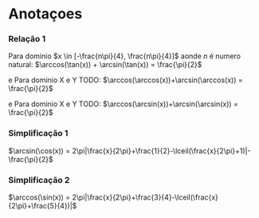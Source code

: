# Anotaçoes

### Relação 1
Para dominio $x \in [-\frac{n\pi}{4}, \frac{n\pi}{4}]$ aonde $n$ é numero natural:
$\arccos(\tan(x)) + \arcsin(\tan(x)) = \frac{\pi}{2}$

e
Para dominio X e Y TODO:
$\arccos(\arccos(x))+\arcsin(\arccos(x)) = \frac{\pi}{2}$

e
Para dominio X e Y TODO:
$\arccos(\arcsin(x))+\arcsin(\arcsin(x)) = \frac{\pi}{2}$

### Simplificação 1
$\arcsin(\cos(x)) = 2\pi|\frac{x}{2\pi}+\frac{1}{2}-\lceil(\frac{x}{2\pi}+1)|-\frac{\pi}{2}$

### Simplificação 2
$\arccos(\sin(x)) = 2\pi|\frac{x}{2\pi}+\frac{3}{4}-\lceil(\frac{x}{2\pi}+\frac{5}{4})|$




